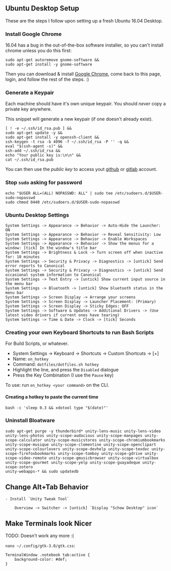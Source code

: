 ## Ubuntu Desktop Setup

These are the steps I follow upon setting up a fresh Ubuntu 16.04 Desktop.

### Install Google Chrome

16.04 has a bug in the out-of-the-box software installer, so you can't install chrome unless you do this first:

```
sudo apt-get autoremove gnome-software &&
sudo apt-get install -y gnome-software
```

Then you can download & install [Google Chrome](https://www.google.com/chrome/), come back to this page, login, and follow the rest of the steps. :)

### Generate a Keypair

Each machine should have it's own unique keypair. You should _never_ copy a private key anywhere.

This snippet will generate a new keypair (if one doesn't already exist).

```
[ ! -e ~/.ssh/id_rsa.pub ] &&
sudo apt-get update -y &&
sudo apt-get install -y openssh-client &&
ssh-keygen -t rsa -b 4096 -f ~/.ssh/id_rsa -P '' -q &&
eval "$(ssh-agent -s)" &&
ssh-add ~/.ssh/id_rsa &&
echo "Your public key is:\n\n" &&
cat ~/.ssh/id_rsa.pub
```

You can then use the _public key_ to access yout [github](https://github.com/settings/keys) or [gitlab](https://gitlab.com/profile/keys) account.

### Stop `sudo` asking for password

	echo "$USER ALL=(ALL) NOPASSWD: ALL" | sudo tee /etc/sudoers.d/$USER-sudo-nopasswd
	sudo chmod 0440 /etc/sudoers.d/$USER-sudo-nopasswd

### Ubuntu Desktop Settings

	System Settings -> Appearance -> Behavior -> Auto-Hide the Launcher: ON
	System Settings -> Appearance -> Behavior -> Reveal Sensitivity: Low
	System Settings -> Appearance -> Behavior -> Enable Workspaces
	System Settings -> Appearance -> Behavior -> Show the menus for a window: [tick] In the window's title bar
	System Settings -> Brightness & Lock -> Turn screen off when inactive for: 10 minutes
	System Settings -> Security & Privacy -> Diagnostics -> [untick] Send error reports to Canonical
	System Settings -> Security & Privacy -> Diagnostics -> [untick] Send occasional system information to Canonical
	System Settings -> Text Entry -> [untick] Show current input source in the menu bar
	System Settings -> Bluetooth -> [untick] Show bluetooth status in the menu bar
	System Settings -> Screen Display -> Arrange your screens
	System Settings -> Screen Display -> Launcher Placement: (Primary)
	System Settings -> Screen Display -> Sticky Edges: OFF
	System Settings -> Software & Updates -> Additional Drivers -> (Use latest video drivers if current ones have tearing)
	System Settings -> Time & Date -> Clock -> [tick] Seconds

### Creating your own Keyboard Shortcuts to run Bash Scripts

For Build Scripts, or whatever.

- System Settings -> Keyboard -> Shortcuts -> Custom Shortcuts -> [+]
- Name: `on_hotkey`
- Command: `dotfiles/dotfiles.sh hotkey`
- Highlight the line, and press the `Disabled` dialogue
- Press the Key Combination (I use the `Pause` key)

To use: run `on_hotkey <your command>` on the CLI.

#### Creating a hotkey to paste the current time

```
bash -c 'sleep 0.3 && xdotool type "$(date)"'
```

### Uninstall Bloatware

	sudo apt-get purge -y thunderbird* unity-lens-music unity-lens-video unity-lens-photos unity-scope-audacious unity-scope-manpages unity-scope-calculator unity-scope-musicstores unity-scope-chromiumbookmarks unity-scope-musique unity-scope-clementine unity-scope-openclipart unity-scope-colourlovers unity-scope-devhelp unity-scope-texdoc unity-scope-firefoxbookmarks unity-scope-tomboy unity-scope-gdrive unity-scope-video-remote unity-scope-gmusicbrowser unity-scope-virtualbox unity-scope-gourmet unity-scope-yelp unity-scope-guayadeque unity-scope-zotero
	unity-webapps-* && sudo updatedb

## Change Alt+Tab Behavior

	- Install `Unity Tweak Tool`

		Overview -> Switcher -> [untick] `Display "Schow Desktop" icon`

## Make Terminals look Nicer

TODO: Doesn't work any more :(

`nano ~/.config/gtk-3.0/gtk.css`:

```
TerminalWindow .notebook tab:active {
    background-color: #def;
}
```
